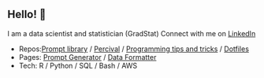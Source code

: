 ## Hello! 👋

I am a data scientist and statistician (GradStat)
Connect with me on [LinkedIn](https://www.linkedin.com/in/DL-Manning/)

* Repos:[Prompt library](https://github.com/David-Manning/prompt-library/tree/main) / [Percival](https://github.com/David-Manning/percival-bot) / [Programming tips and tricks](https://github.com/David-Manning/tips-and-tricks) / [Dotfiles](https://github.com/David-Manning/dotfiles)
* Pages: [Prompt Generator](https://github.com/David-Manning/prompt-library/blob/main/prompt-generator/traci-prompt-generator.yaml) / [Data Formatter](https://github.com/David-Manning/prompt-library/blob/main/data-formatter/format-json.yaml)
* Tech: R / Python / SQL / Bash / AWS
